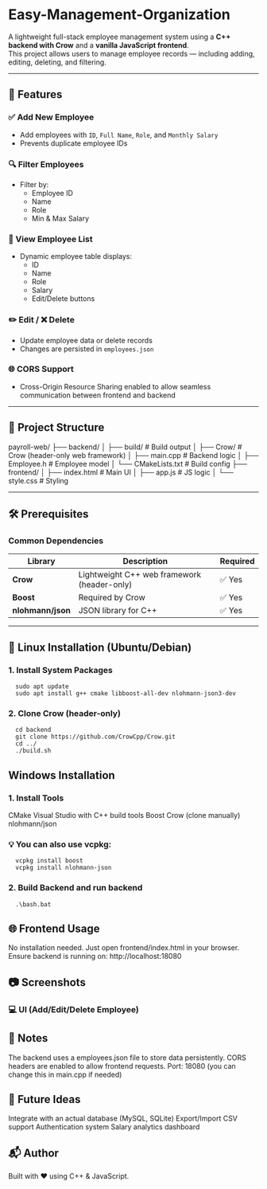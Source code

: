 # Easy-Management-Organization

A lightweight full-stack employee management system using a **C++ backend with Crow** and a **vanilla JavaScript frontend**.  
This project allows users to manage employee records — including adding, editing, deleting, and filtering.

---

## 📌 Features

### ✅ Add New Employee
- Add employees with `ID`, `Full Name`, `Role`, and `Monthly Salary`
- Prevents duplicate employee IDs

### 🔍 Filter Employees
- Filter by:
  - Employee ID
  - Name
  - Role
  - Min & Max Salary

### 📄 View Employee List
- Dynamic employee table displays:
  - ID
  - Name
  - Role
  - Salary
  - Edit/Delete buttons

### ✏️ Edit / ❌ Delete
- Update employee data or delete records
- Changes are persisted in `employees.json`

### 🌐 CORS Support
- Cross-Origin Resource Sharing enabled to allow seamless communication between frontend and backend

---

## 🧱 Project Structure
payroll-web/ ├── backend/ │ ├── build/ # Build output │ ├── Crow/ # Crow (header-only web framework) │ ├── main.cpp # Backend logic │ ├── Employee.h # Employee model │ └── CMakeLists.txt # Build config ├── frontend/ │ ├── index.html # Main UI │ ├── app.js # JS logic │ └── style.css # Styling


---

## 🛠️ Prerequisites

### Common Dependencies

| Library           | Description                                  | Required |
|------------------|----------------------------------------------|----------|
| **Crow**         | Lightweight C++ web framework (header-only)  | ✅ Yes   |
| **Boost**        | Required by Crow                              | ✅ Yes   |
| **nlohmann/json**| JSON library for C++                          | ✅ Yes   |

---

## 🐧 Linux Installation (Ubuntu/Debian)

### 1. Install System Packages

      sudo apt update
      sudo apt install g++ cmake libboost-all-dev nlohmann-json3-dev

### 2. Clone Crow (header-only)
      
      cd backend
      git clone https://github.com/CrowCpp/Crow.git
      cd ../
      ./build.sh

## Windows Installation
### 1. Install Tools
CMake
Visual Studio with C++ build tools
Boost
Crow (clone manually)
nlohmann/json

### 💡 You can also use vcpkg:

      vcpkg install boost
      vcpkg install nlohmann-json

### 2. Build Backend and run backend

      .\bash.bat

## 🌐 Frontend Usage
No installation needed.
Just open frontend/index.html in your browser.
Ensure backend is running on: http://localhost:18080

## 📷 Screenshots
### 💻 UI (Add/Edit/Delete Employee)


## 🧾 Notes
The backend uses a employees.json file to store data persistently.
CORS headers are enabled to allow frontend requests.
Port: 18080 (you can change this in main.cpp if needed)

## 🔮 Future Ideas
Integrate with an actual database (MySQL, SQLite)
Export/Import CSV support
Authentication system
Salary analytics dashboard

## 📬 Author
Built with ❤️ using C++ & JavaScript.
